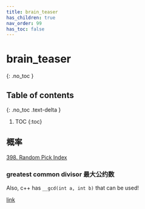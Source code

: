 ```yaml
---
title: brain_teaser
has_children: true
nav_order: 99
has_toc: false
---
```

#  brain_teaser
{: .no_toc }

## Table of contents
{: .no_toc .text-delta }

1. TOC
{:toc}

## 概率
[398. Random Pick Index](/docs/398)

### greatest common divisor 最大公约数
Also, c++ has `__gcd(int a, int b)` that can be used!

[link](/docs/914)

